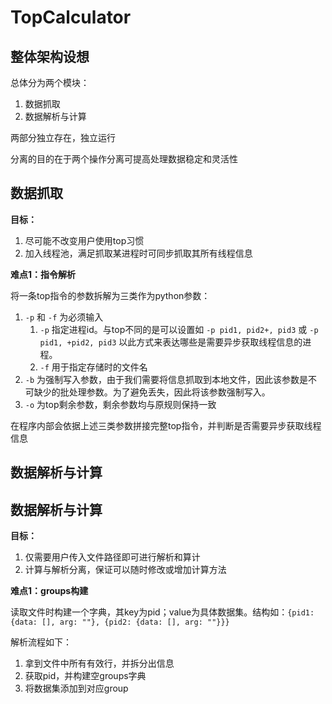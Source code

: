 # TopCalculator

## 整体架构设想

总体分为两个模块：

1. 数据抓取
2. 数据解析与计算

两部分独立存在，独立运行

分离的目的在于两个操作分离可提高处理数据稳定和灵活性

## 数据抓取

**目标：**

1. 尽可能不改变用户使用top习惯
2. 加入线程池，满足抓取某进程时可同步抓取其所有线程信息

**难点1：指令解析**

将一条top指令的参数拆解为三类作为python参数：

1. `-p` 和 `-f` 为必须输入
    1. `-p` 指定进程id。与top不同的是可以设置如 `-p pid1, pid2+, pid3` 或 `-p pid1, +pid2, pid3` 以此方式来表达哪些是需要异步获取线程信息的进程。
    2. `-f` 用于指定存储时的文件名
2. `-b` 为强制写入参数，由于我们需要将信息抓取到本地文件，因此该参数是不可缺少的批处理参数。为了避免丢失，因此将该参数强制写入。
3. `-o` 为top剩余参数，剩余参数均与原规则保持一致

在程序内部会依据上述三类参数拼接完整top指令，并判断是否需要异步获取线程信息

## 数据解析与计算
## 数据解析与计算

**目标：**

1. 仅需要用户传入文件路径即可进行解析和算计
2. 计算与解析分离，保证可以随时修改或增加计算方法

**难点1：groups构建**

读取文件时构建一个字典，其key为pid；value为具体数据集。结构如：`{pid1: {data: [], arg: ""}, {pid2: {data: [], arg: ""}}}`

解析流程如下：

1. 拿到文件中所有有效行，并拆分出信息
2. 获取pid，并构建空groups字典
3. 将数据集添加到对应group
